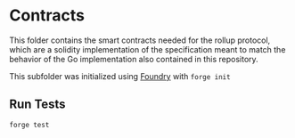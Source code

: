 # Contracts

This folder contains the smart contracts needed for the rollup protocol, which are
a solidity implementation of the specification meant to match the behavior of the Go
implementation also contained in this repository.

This subfolder was initialized using [Foundry](https://github.com/foundry-rs/foundry) with `forge init`

## Run Tests

```
forge test
```